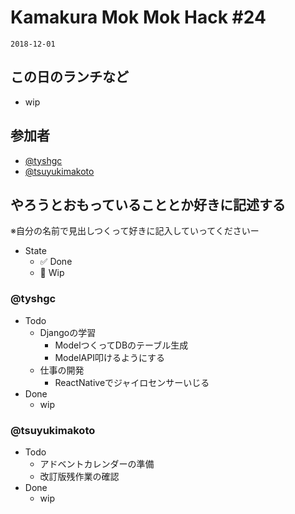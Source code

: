 # Kamakura Mok Mok Hack #24

`2018-12-01`

## この日のランチなど
- wip

## 参加者

- [@tyshgc](http://twitter.com/tyshgc)
- [@tsuyukimakoto](http://twitter.com/everes)


## やろうとおもっていることとか好きに記述する
※自分の名前で見出しつくって好きに記入していってくださいー

- State
  - ✅ Done
  - 🚧 Wip

### @tyshgc

- Todo
  - Djangoの学習
    - ModelつくってDBのテーブル生成
    - ModelAPI叩けるようにする
  - 仕事の開発
    - ReactNativeでジャイロセンサーいじる
- Done
  - wip

### @tsuyukimakoto

- Todo
  - アドベントカレンダーの準備
  - 改訂版残作業の確認
- Done
  - wip
